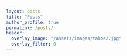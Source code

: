 ```yaml
---
layout: posts
title: "Posts"
author_profile: true
permalink: /posts/
header:
  overlay_image: "/assets/images/tahoe2.jpg"
  overlay_filter: 0
---
```


